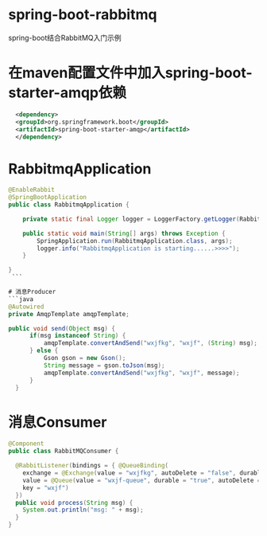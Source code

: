 # spring-boot-rabbitmq
spring-boot结合RabbitMQ入门示例

# 在maven配置文件中加入spring-boot-starter-amqp依赖
  ```xml
    <dependency>
	<groupId>org.springframework.boot</groupId>
	<artifactId>spring-boot-starter-amqp</artifactId>
    </dependency>
  ```
    
# RabbitmqApplication
  ```java
  @EnableRabbit
  @SpringBootApplication
  public class RabbitmqApplication {

      private static final Logger logger = LoggerFactory.getLogger(RabbitmqApplication.class);

      public static void main(String[] args) throws Exception {
          SpringApplication.run(RabbitmqApplication.class, args);
          logger.info("RabbitmqApplication is starting......>>>>");
      }

  }
  ```

# 消息Producer
  ```java
  @Autowired
  private AmqpTemplate amqpTemplate;
  
  public void send(Object msg) {		
		if(msg instanceof String) {
			amqpTemplate.convertAndSend("wxjfkg", "wxjf", (String) msg);
		} else {
			Gson gson = new Gson();
			String message = gson.toJson(msg);
			amqpTemplate.convertAndSend("wxjfkg", "wxjf", message);
		}
	}
  ```
  
# 消息Consumer
  ```java
  @Component
  public class RabbitMQConsumer {

    @RabbitListener(bindings = { @QueueBinding(
      exchange = @Exchange(value = "wxjfkg", autoDelete = "false", durable = "true"), 
      value = @Queue(value = "wxjf-queue", durable = "true", autoDelete = "false"),
      key = "wxjf") 
    })
    public void process(String msg) {
      System.out.println("msg: " + msg);
    }
  }
  ```
  
  
